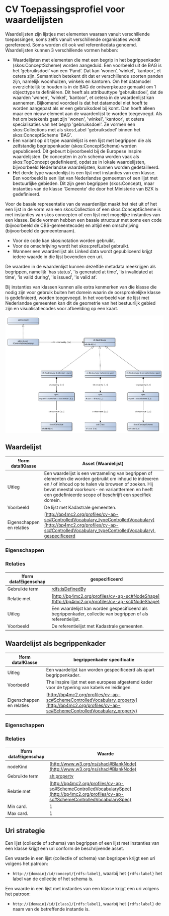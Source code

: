 # CV Toepassingsprofiel voor waardelijsten


Waardelijsten zijn lijstjes met elementen waaraan vanuit verschillende toepassingen, soms zelfs vanuit verschillende organisaties wordt gerefereerd. Soms worden dit ook wel referentiedata genoemd. Waardelijsten kunnen 3 verschillende vormen hebben:
* Waardelijsten met elementen die met een begrip in het begrippenkader (skos:ConceptScheme) worden aangeduid. Een voorbeeld uit de BAG is het ‘gebruiksdoel’ van een ‘Pand’. Dat kan ‘wonen’, ‘winkel’, ‘kantoor’, et cetera zijn. Semantisch betekent dit dat er verschillende soorten panden zijn, namelijk woonhuizen, winkels en kantoren. Om het datamodel overzichtelijk te houden is in de BAG de ontwerpkeuze gemaakt om 1 objecttype te definiëren. Dit heeft als attribuuttype ‘gebruiksdoel’, dat de waarden 'wonen', 'winkel', 'kantoor', et cetera in de waardenlijst kan aannemen. Bijkomend voordeel is dat het datamodel niet hoeft te worden aangepast als er een gebruiksdoel bij komt. Dan hoeft alleen maar een nieuw element aan de waardenlijst te worden toegevoegd. Als het om betekenis gaat zijn 'wonen', 'winkel', 'kantoor', et cetera specialisaties van het begrp 'gebruiksdoel'. Ze vormen een skos:Collections met als skos:Label 'gebruiksdoel' binnen het skos:ConceptScheme 'BAG'.
* Een variant op dit type waardelijst is een lijst met begrippen die als zelfstandig begrippenkader (skos:ConceptScheme) worden gepubliceerd. Dit gebeurt bijvoorbeeld bij de Europese Inspire waardelijsten. De concepten in zo’n schema worden vaak als skos:TopConcept gedefinieerd, opdat ze in lokale waardelijsten, bijvoorbeeld Nederlandse waardelijsten, kunnen worden gedetailleerd.
* Het derde type waardenlijst is een lijst met instanties van een klasse. Een voorbeeld is een lijst van Nederlandse gemeenten of een lijst met bestuurlijke gebieden. Dit zijn geen begrippen (skos:Concept), maar instanties van de klasse ‘Gemeente’ die door het Ministerie van BZK is gedefinieerd.

Voor de basale representatie van de waardenlijst maakt het niet uit of het een lijst in de vorm van een skos:Collection of een skos:ConceptScheme is met instanties van skos concepten of een lijst met mogelijke instanties van een klasse. Beide vormen hebben een basale structuur met soms een code (bijvoorbeeld de CBS-gemeentecode) en altijd een omschrijving (bijvoorbeeld de gemeentenaam).
* Voor de code kan skos:notation worden gebruikt.
* Voor de omschrijving wordt het skos:prefLabel gebruikt.
* Wanneer een waardenlijst als Linked data wordt gepubliceerd krijgt iedere waarde in die lijst bovendien een uri.

De waarden in de waardenlijst kunnen dezelfde metadata meekrijgen als begrippen, namelijk 'has status', 'is generated at time', 'is invalidated at time', 'is valid during', 'is issued', 'is valid at'.

Bij instanties van klassen kunnen alle extra kenmerken van die klasse die nodig zijn voor gebruik buiten het domein waarin de oorspronkelijke klasse is gedefinieerd, worden toegevoegd. In het voorbeeld van de lijst met Nederlandse gemeenten kan dit de geometrie van het bestuurlijk gebied zijn en visualisatiecodes voor afbeelding op een kaart.


![](cv-ap-sc.png)

## Waardelijst

|!form data!Klasse|Asset (Waardelijst)
|----------|------
|Uitleg|Een waardelijst is een verzameling van begrippen of elementen die worden gebruikt om inhoud te indexeren en / of inhoud op te halen via browsen of zoeken. Hij bevat meestal voorkeurs- en varianttermen en heeft een gedefinieerde scope of beschrijft een specifiek domein.
|Voorbeeld|De lijst met Kadastrale gemeenten.
|Eigenschappen en relaties|[http://bp4mc2.org/profiles/cv-ap-sc#ControlledVocabulary_typeControlledVocabulary](http://bp4mc2.org/profiles/cv-ap-sc#ControlledVocabulary_typeControlledVocabulary), [gespecificeerd](http://bp4mc2.org/profiles/cv-ap-sc#ControlledVocabulary_specification)


### Eigenschappen


### Relaties

|!form data!Eigenschap|gespecificeerd
|----------|------
|Gebruikte term|[rdfs:isDefinedBy](http://www.w3.org/2000/01/rdf-schema#isDefinedBy)
|Relatie met|[http://bp4mc2.org/profiles/cv-ap-sc#NodeShape](http://bp4mc2.org/profiles/cv-ap-sc#NodeShape)
|Uitleg|Een waardelijst kan worden gespecificeerd als begrippenkader, collectie van begrippen of als referentielijst.
|Voorbeeld|De referentielijst met Kadastrale gemeenten.


## Waardelijst als begrippenkader

|!form data!Klasse|begrippenkader specificatie
|----------|------
|Uitleg|Een waardelijst kan worden gespecificeerd als apart begrippenkader.
|Voorbeeld|The Inspire lijst met een europees afgestemd kader voor de typering van kabels en leidingen.
|Eigenschappen en relaties|[http://bp4mc2.org/profiles/cv-ap-sc#SchemeControlledVocabulary_property](http://bp4mc2.org/profiles/cv-ap-sc#SchemeControlledVocabulary_property)


### Eigenschappen


### Relaties

|!form data!Eigenschap|Waarde
|----------|------
|nodeKind|[http://www.w3.org/ns/shacl#BlankNode](http://www.w3.org/ns/shacl#BlankNode)
|Gebruikte term|[sh:property](http://www.w3.org/ns/shacl#property)
|Relatie met|[http://bp4mc2.org/profiles/cv-ap-sc#SchemeControlledVocabularySpec](http://bp4mc2.org/profiles/cv-ap-sc#SchemeControlledVocabularySpec)
|Min card.|1
|Max card.|1


## Uri strategie


Een lijst (collectie of schema) van begrippen of een lijst met instanties van een klasse krijgt een uri conform de beschrijvende asset.

Een waarde in een lijst (collectie of schema) van begrippen krijgt een uri volgens het patroon:
* `http://{domain}/id/concept/{rdfs:label}`, waarbij het `{rdfs:label}` het label van de collectie of het schema is.

Een waarde in een lijst met instanties van een klasse krijgt een uri volgens het patroon:
* `http://{domain}/id/{class}/{rdfs:label}`, waarbij het `{rdfs:label}` de naam van de betreffende instantie is.


